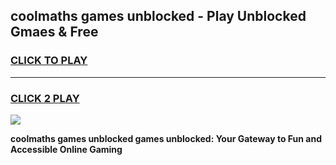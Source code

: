 
## coolmaths games unblocked - Play Unblocked Gmaes & Free
<h3>
<a href="https://news.freeplayer.one?title=coolmaths_games_unblocked&ref=23F">CLICK TO PLAY</a></h3>
<hr>

<h3>
<a href="https://news.freeplayer.one?title=coolmaths_games_unblocked&ref=23F">CLICK 2 PLAY</a>
  
</h3>

<a href="https://news.freeplayer.one?title=coolmaths_games_unblocked&ref=23F/"><img src="https://clearcache.store/games.png"></a>


**coolmaths games unblocked games unblocked: Your Gateway to Fun and Accessible Online Gaming**
